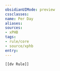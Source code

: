 ```yaml
---
obsidianUIMode: preview
cssclasses:
name: Per Day
aliases:
sources:
- xPHB
tags:
- rule/core
- source/xphb
entry:
---
```


```meta-bind-embed
[[dv Rule]]
```